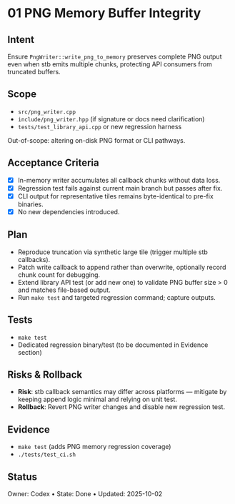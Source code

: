 # 01 PNG Memory Buffer Integrity

## Intent
Ensure `PngWriter::write_png_to_memory` preserves complete PNG output even when stb emits multiple chunks, protecting API consumers from truncated buffers.

## Scope
- `src/png_writer.cpp`
- `include/png_writer.hpp` (if signature or docs need clarification)
- `tests/test_library_api.cpp` or new regression harness

Out-of-scope: altering on-disk PNG format or CLI pathways.

## Acceptance Criteria
- [x] In-memory writer accumulates all callback chunks without data loss.
- [x] Regression test fails against current main branch but passes after fix.
- [x] CLI output for representative tiles remains byte-identical to pre-fix binaries.
- [x] No new dependencies introduced.

## Plan
- Reproduce truncation via synthetic large tile (trigger multiple stb callbacks).
- Patch write callback to append rather than overwrite, optionally record chunk count for debugging.
- Extend library API test (or add new one) to validate PNG buffer size > 0 and matches file-based output.
- Run `make test` and targeted regression command; capture outputs.

## Tests
- `make test`
- Dedicated regression binary/test (to be documented in Evidence section)

## Risks & Rollback
- **Risk**: stb callback semantics may differ across platforms — mitigate by keeping append logic minimal and relying on unit test.
- **Rollback**: Revert PNG writer changes and disable new regression test.

## Evidence
- `make test` (adds PNG memory regression coverage)
- `./tests/test_ci.sh`

## Status
Owner: Codex • State: Done • Updated: 2025-10-02
